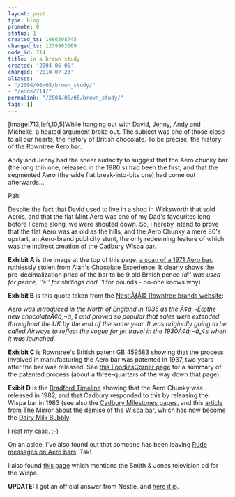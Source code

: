 ```yaml
---
layout: post
type: blog
promote: 0
status: 1
created_ts: 1086398745
changed_ts: 1279903369
node_id: 714
title: in a brown study
created: '2004-06-05'
changed: '2010-07-23'
aliases:
- "/2004/06/05/brown_study/"
- "/node/714/"
permalink: "/2004/06/05/brown_study/"
tags: []
---
```

[image:713,left,10,5]While hanging out with David, Jenny, Andy and Michelle, a heated argument broke out.  The subject was one of those close to all our hearts, the history of British chocolate.  To be precise, the history of the Rowntree Aero bar.

Andy and Jenny had the sheer audacity to suggest that the Aero chunky bar (the long thin one, released in the 1980's) had been the first, and that the segmented Aero (the wide flat break-into-bits one) had come out afterwards...

Pah!

<!--break-->

Despite the fact that David used to live in a shop in Wirksworth that sold Aeros, and that the flat Mint Aero was one of my Dad's favourites long before I came along, we were shouted down.  So, I hereby intend to prove that the flat Aero was as old as the hills, and the Aero Chunky a mere 80's upstart, an Aero-brand publicity stunt, the only redeeming feature of which was the indirect creation of the Cadbury Wispa bar.

__Exhibit A__ is the image at the top of this page, [a scan of a 1971 Aero bar](http://anjackson.net/node/713), ruthlessly stolen from [Alan's Chocolate Experience](http://website.lineone.net/~wallyed/choc5.html). It clearly shows the pre-decimalization price of the bar to be 9 old British pence (_d'' was used for pence, ''s'' for shillings and ''l_ for pounds - no-one knows why).


__Exhibit B__ is this quote taken from the [NestlÃƒÂ© Rowntree brands website](http://www.aerochocolate.co.uk/about/brands/):

_Aero was introduced in the North of England in 1935 as the Ã¢â‚¬Ëœthe new chocolateÃ¢â‚¬â„¢ and proved so popular that sales were extended throughout the UK by the end of the same year. It was originally going to be called Airways to reflect the vogue for jet travel in the 1930Ã¢â‚¬â„¢s when it was launched._

__Exhibit C__ is Rowntree's British patent [GB 459583](http://l2.espacenet.com/espacenet/viewer?PN=GB459583&CY=gb&LG=en&DB=EPD) showing that the process involved in manufacturing the Aero bar was patented in 1937, two years after the bar was released.  See [this FoodiesCorner page](http://groups.msn.com/FoodiesCorner/foodienews.msnw?action=get_message&mview=1&ID_Message=3195)
for a summary of the patented process (about a three-quarters of the way down that page).

__Exibit D__ is the [Bradford Timeline](http://www.bradfordtimeline.freeserve.co.uk/195099.htm) showing that the Aero Chunky was released in 1982, and that Cadbury responded to this by releasing the Wispa bar in 1983 (see also the [Cadbury Milestones pages](http://www.cadbury.co.uk/EN/CTB2003/about_chocolate/cadbury_milestones/1950_1999/1980/), and this [article from The Mirror](http://www.mirror.co.uk/news/allnews/content_objectid=13965695_method=full_siteid=50143_headline=-MELTDOWN-name_page.html) about the demise of the Wispa bar, which has now become the [Dairy Milk Bubbly](http://www.cadbury.co.uk/EN/CTB2003/about_chocolate/brand_stories/dairy_milk/cdm_range.htm).

I rest my case.  ;-)

On an aside, I've also found out that someone has been leaving [Rude messages on Aero bars](http://www.ananova.com/news/story/sm_907988.html?menu=news.quirkies.businessquirkies). Tsk!

I also found [this page](http://www.xtremeinformation.com/creative_store/quote_classic.asp?action=close&quote=192519) which mentions the Smith & Jones television ad for the Wispa.

__UPDATE:__ I got an official answer from Nestle, and <a href="/2004/07/16/a-brief-history-of-aero">here it is</a>.
